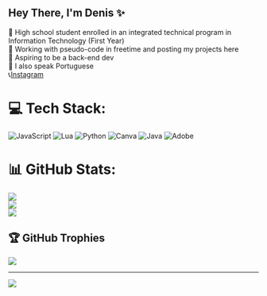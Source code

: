 ## Hey There, I'm Denis ✨

🧠 High school student enrolled in an integrated technical program in Information Technology (First Year)<br/>
📱 Working with pseudo-code in freetime and posting my projects here<br/>
🔋 Aspiring to be a back-end dev<br/>
🗽 I also speak Portuguese<br/>
📞[Instagram](https://www.instagram.com/fw.saegen/)<br/>


# 💻 Tech Stack:
![JavaScript](https://img.shields.io/badge/javascript-%23323330.svg?style=for-the-badge&logo=javascript&logoColor=%23F7DF1E) ![Lua](https://img.shields.io/badge/lua-%232C2D72.svg?style=for-the-badge&logo=lua&logoColor=white) ![Python](https://img.shields.io/badge/python-3670A0?style=for-the-badge&logo=python&logoColor=ffdd54) ![Canva](https://img.shields.io/badge/Canva-%2300C4CC.svg?style=for-the-badge&logo=Canva&logoColor=white) ![Java](https://img.shields.io/badge/java-%23ED8B00.svg?style=for-the-badge&logo=openjdk&logoColor=white) ![Adobe](https://img.shields.io/badge/adobe-%23FF0000.svg?style=for-the-badge&logo=adobe&logoColor=white)
# 📊 GitHub Stats:
![](https://github-readme-stats.vercel.app/api?username=Sae-Gen&theme=dark&hide_border=false&include_all_commits=false&count_private=false)<br/>
![](https://nirzak-streak-stats.vercel.app/?user=Sae-Gen&theme=dark&hide_border=false)<br/>
![](https://github-readme-stats.vercel.app/api/top-langs/?username=Sae-Gen&theme=dark&hide_border=false&include_all_commits=false&count_private=false&layout=compact)

## 🏆 GitHub Trophies
![](https://github-profile-trophy.vercel.app/?username=Sae-Gen&theme=dark&no-frame=false&no-bg=true&margin-w=4)

---
[![](https://visitcount.itsvg.in/api?id=Sae-Gen&icon=0&color=0)](https://visitcount.itsvg.in)
